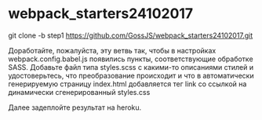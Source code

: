 # webpack_starters24102017

git clone -b step1 https://github.com/GossJS/webpack_starters24102017.git

Доработайте, пожалуйста, эту ветвь так, чтобы в настройках webpack.config.babel.js появились пункты, соответствующие обработке SASS. Добавьте файл типа styles.scss с какими-то описаниями стилей и удостоверьтесь, что преобразование происходит и что в автоматически генерируемую страницу index.html добавляется тег link со ссылкой на динамически сгенерированный styles.css

Далее задеплойте результат на heroku.
